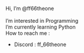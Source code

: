 Hi, I’m @ff66theone<br><br>
I’m interested in Programming<br>
I’m currently learning Python<br>
How to reach me :<br>
- Discord : ff_66theone
